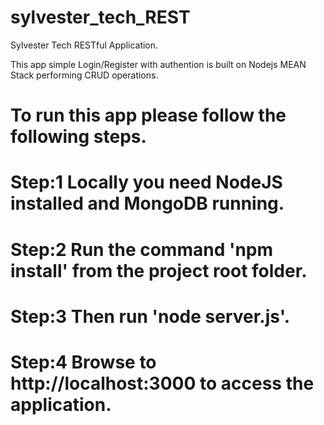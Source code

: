 # sylvester_tech_REST
Sylvester Tech RESTful Application.

This app simple Login/Register with authention is built on Nodejs MEAN Stack performing CRUD operations.

# To run this app please follow the following steps.

# Step:1 Locally you need NodeJS installed and MongoDB running.
# Step:2 Run the command 'npm install' from the project root folder.
# Step:3 Then run 'node server.js'.
# Step:4 Browse to http://localhost:3000 to access the application.


